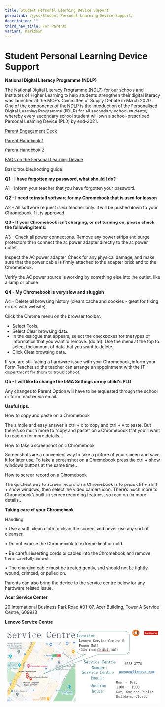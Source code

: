 ```yaml
---
title: Student Personal Learning Device Support
permalink: /yyss/Student-Personal-Learning-Device-Support/
description: ""
third_nav_title: For Parents
variant: markdown
---
```

Student Personal Learning Device Support
========================================

<b>National Digital Literacy Programme (NDLP)</b>

The National Digital Literacy Programme (NDLP) for our schools and Institutes of Higher Learning to help students strengthen their digital literacy was launched at the MOE’s Committee of Supply Debate in March 2020. One of the components of the NDLP is the introduction of the Personalised Digital Learning Programme (PDLP) for all secondary school students, whereby every secondary school student will own a school-prescribed Personal Learning Device (PLD) by end-2021.

[Parent Engagement Deck](/files/IP1_Chromebook____Parent_Engagement_Deck_2025.pdf)

[Parent Handbook 1](/files/IP2___Parent_Handbook__I__2025.pdf)


[Parent Handbook 2](/files/IP3___Parent_Handbook__II__2025.pdf)

[FAQs on the Personal Learning Device](/files/PDLP2024/FAQs_on_the_Personal_Learning_Device_YYSS_.pdf)


Basic troubleshooting guide  
  

**Q1 - I have forgotten my password, what should I do?**

A1 - Inform your teacher that you have forgotten your password.

  

**Q2 - I need to install software for my Chromebook that is used for lesson**

A2 - All software request is via teacher only. It will be pushed down to your Chromebook if it is approved

  

**Q3 - If your Chromebook isn’t charging, or not turning on, please check the following items:**&nbsp;

A3 - Check all power connections. Remove any power strips and surge protectors then connect the ac power adapter directly to the ac power outlet.&nbsp;

  

Inspect the AC power adapter. Check for any physical damage, and make sure that the power cable is firmly attached to the adapter brick and to the Chromebook.&nbsp;

Verify the AC power source is working by something else into the outlet, like a lamp or phone&nbsp;

  

**Q4 - My Chromebook is very slow and sluggish**

A4 -&nbsp;Delete all browsing history (clears cache and cookies - great for fixing errors with&nbsp;website)

Click the Chrome menu on the browser toolbar.

*   Select Tools.
*   Select Clear browsing data.
*   In the dialogue that appears, select the checkboxes for the types of information that you want to remove. (do all). Use the menu at the top to select the amount of data that you want to delete.
*   Click Clear browsing data.


If you are still facing a hardware issue with your Chromebook, inform your Form Teacher so the teacher can arrange an appointment with the IT department for them to troubleshoot.


**Q5 - I will like to change the DMA Settings on my child's PLD**

Any changes to Parent Option will have to be requested through the school or form teacher via email.


**Useful tips.**

How to copy and paste on a Chromebook

The simple and easy answer is ctrl + c to copy and ctrl + v to paste. But there’s so much more to “copy and paste” on a Chromebook that you’ll want to read on for more details..


How to take a screenshot on a Chromebook

Screenshots are a convenient way to take a picture of your screen and save it for later use. To take a screenshot on a Chromebook press the ctrl + show windows buttons at the same time..

  

How to screen record on a Chromebook

The quickest way to screen record on a Chromebook is to press ctrl + shift + show windows, then select the video camera icon. There’s much more to Chromebook’s built-in screen recording features, so read on for more details..

  

**Taking care of your Chromebook**

  

Handling

• Use a soft, clean cloth to clean the screen, and never use any sort of cleanser.

• Do not expose the Chromebook to extreme heat or cold.

• Be careful inserting cords or cables into the Chromebook and remove them carefully as well.

• The charging cable must be treated gently, and should not be tightly wound, crimped, or pulled on.

Parents can also bring the device to the service centre below for any hardware related issue.

**Acer Service Center**

29 International Business Park Road #01-07, Acer Building, Tower A Service Centre, 609923

**Lenovo Service Centre**

![](/images/Service.jpeg)